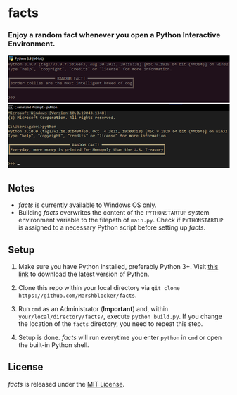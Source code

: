 # facts
### Enjoy a random fact whenever you open a Python Interactive Environment.

![Sample Image 1](./misc/sample1.png "Sample Image 1")
![Sample Image 2](./misc/sample2.png "Sample Image 2")

## Notes
* *facts* is currently available to Windows OS only.
* Building *facts* overwrites the content of the `PYTHONSTARTUP` system environment
  variable to the filepath of `main.py`. Check if `PYTHONSTARTUP` is assigned to
  a necessary Python script before setting up *facts*.

## Setup
1. Make sure you have Python installed, preferably Python 3+. Visit 
   [this link](https://www.python.org/downloads/) to download the latest version
   of Python.

2. Clone this repo within your local directory via 
   `git clone https://github.com/Marshblocker/facts`.

3. Run `cmd` as an Administrator (**Important**) and, within 
   `your/local/directory/facts/`, execute `python build.py`. 
   If you change the location of the `facts` directory, you need to repeat 
   this step.

4. Setup is done. *facts* will run everytime you enter `python` in `cmd` or
   open the built-in Python shell. 

## License
*facts* is released under the [MIT License](https://opensource.org/licenses/MIT).